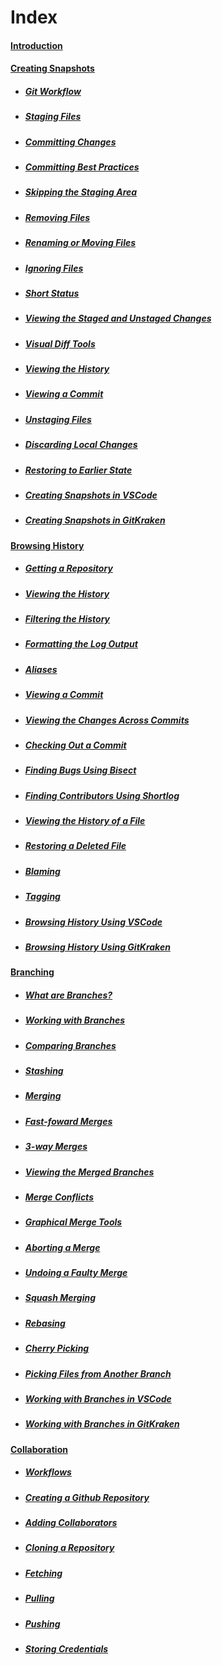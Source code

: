 # Index

#### [Introduction](MarkdownFiles/Introduction.md)

#### [Creating Snapshots](MarkdownFiles/CreatingSnapshots/Creating%20Snapshots.md)
- ##### [Git Workflow](MarkdownFiles/CreatingSnapshots/Git%20Workflow.md)
- ##### [Staging Files](MarkdownFiles/CreatingSnapshots/Staging%20Files.md)
- ##### [Committing Changes](MarkdownFiles/CreatingSnapshots/Committing%20Changes.md)
- ##### [Committing Best Practices](MarkdownFiles/CreatingSnapshots/Committing%20Best%20Practices.md)
- ##### [Skipping the Staging Area](MarkdownFiles/CreatingSnapshots/Skipping%20the%20Staging%20Area.md)
- ##### [Removing Files](MarkdownFiles/CreatingSnapshots/Removing%20Files.md)
- ##### [Renaming or Moving Files](MarkdownFiles/CreatingSnapshots/Renaming%20Or%20Moving%20Files.md)
- ##### [Ignoring Files](MarkdownFiles/CreatingSnapshots/Ignoring%20Files.md)
- ##### [Short Status](MarkdownFiles/CreatingSnapshots/Short%20Status)
- ##### [Viewing the Staged and Unstaged Changes](MarkdownFiles/CreatingSnapshots/Viewing%the%20Staged%20and%20Unstaged%20Changes.md)
- ##### [Visual Diff Tools](MarkdownFiles/CreatingSnapshots/Visual%20Diff%20Tools.md)
- ##### [Viewing the History](MarkdownFiles/CreatingSnapshots/Viewing%20the%20History.md)
- ##### [Viewing a Commit](MarkdownFiles/CreatingSnapshots/Viewing%20a%20Commit.md)
- ##### [Unstaging Files](MarkdownFiles/CreatingSnapshots/Unstaging%20Files.md)
- ##### [Discarding Local Changes](MarkdownFiles/CreatingSnapshots/Discarding%20Local%20Changes.md)
- ##### [Restoring to Earlier State](MarkdownFiles/CreatingSnapshots/Restoring%20to%20Earlier%20State.md)
- ##### [Creating Snapshots in VSCode](MarkdownFiles/CreatingSnapshots/Creating%20Snapshots%20in%20VSCode.md)
- ##### [Creating Snapshots in GitKraken](MarkdownFiles/CreatingSnapshots/Creating%20Snapshots%20in%20GitKraken.md)

#### [Browsing History](MarkdownFiles/BrowsingHistory/Introduction.md)
- ##### [Getting a Repository](MarkdownFiles/BrowsingHistory/Getting%20Repository.md)
- ##### [Viewing the History](MarkdownFiles/BrowsingHistory/ViewingHistory.md)
- ##### [Filtering the History](MarkdownFiles/BrowsingHistory/FilteringHistory.md)
- ##### [Formatting the Log Output](MarkdownFiles/BrowsingHistory/FormattingOutput.md)
- ##### [Aliases](MarkdownFiles/BrowsingHistory/Aliases.md)
- ##### [Viewing a Commit](MarkdownFiles/BrowsingHistory/ViewingCommit.md)
- ##### [Viewing the Changes Across Commits](MarkdownFiles/BrowsingHistory/ViewingAcrossCommits.md)
- ##### [Checking Out a Commit](MarkdownFiles/BrowsingHistory/CheckingoutCommit.md)
- ##### [Finding Bugs Using Bisect](MarkdownFiles/BrowsingHistory/FindingBugs.md)
- ##### [Finding Contributors Using Shortlog](MarkdownFiles/BrowsingHistory/FindingContributors.md)
- ##### [Viewing the History of a File](MarkdownFiles/BrowsingHistory/ViewFileHistory.md)
- ##### [Restoring a Deleted File](MarkdownFiles/BrowsingHistory/RestoreDeletedFile.md)
- ##### [Blaming](MarkdownFiles/BrowsingHistory/Blaming.md)
- ##### [Tagging](MarkdownFiles/BrowsingHistory/Tagging.md)
- ##### [Browsing History Using VSCode](MarkdownFiles/BrowsingHistory/HistoryVSCode.md)
- ##### [Browsing History Using GitKraken](MarkdownFiles/BrowsingHistory/HistoryGitKraken.md)

#### [Branching](MarkdownFiles/Branching/Introduction.md)
- ##### [What are Branches?](MarkdownFiles/Branching/Branches.md)
- ##### [Working with Branches](MarkdownFiles/Branching/WorkingBranches.md)
- ##### [Comparing Branches](MarkdownFiles/Branching/ComparingBranches.md)
- ##### [Stashing](MarkdownFiles/Branching/Stashing.md)
- ##### [Merging](MarkdownFiles/Branching/Merging.md)
- ##### [Fast-foward Merges](MarkdownFiles/Branching/FastForward.md)
- ##### [3-way Merges](MarkdownFiles/Branching/ThreeWayMerges.md)
- ##### [Viewing the Merged Branches](MarkdownFiles/Branching/ViewMergedBranches.md)
- ##### [Merge Conflicts](MarkdownFiles/Branching/MergeConflicts.md)
- ##### [Graphical Merge Tools](MarkdownFiles/Branching/VisualTools.md)
- ##### [Aborting a Merge](MarkdownFiles/Branching/AbortMerge.md)
- ##### [Undoing a Faulty Merge](MarkdownFiles/Branching/FaultyMerge.md)
- ##### [Squash Merging](MarkdownFiles/Branching/SquashMerge.md)
- ##### [Rebasing](MarkdownFiles/Branching/Rebasing.md)
- ##### [Cherry Picking](MarkdownFiles/Branching/CherryPicking.md)
- ##### [Picking Files from Another Branch](MarkdownFiles/Branching/FilesOtherBranch.md)
- ##### [Working with Branches in VSCode](MarkdownFiles/Branching/BranchesVSCode.md)
- ##### [Working with Branches in GitKraken](MarkdownFiles/Branching/BranchesGitKraken.md)

#### [Collaboration](MarkdownFiles/Collaboration/Introduction.md)
- ##### [Workflows](MarkdownFiles/Collaboration/Workflows.md)
- ##### [Creating a Github Repository](MarkdownFiles/Collaboration/GithubRepo.md)
- ##### [Adding Collaborators](MarkdownFiles/Collaboration/AddingCollaborators.md)
- ##### [Cloning a Repository](MarkdownFiles/Collaboration/CloningRepository.md)
- ##### [Fetching](MarkdownFiles/Collaboration/Fetching.md)
- ##### [Pulling](MarkdownFiles/Collaboration/Pulling.md)
- ##### [Pushing](MarkdownFiles/Collaboration/Pushing.md)
- ##### [Storing Credentials](MarkdownFiles/Collaboration/StoringCredentials.md)